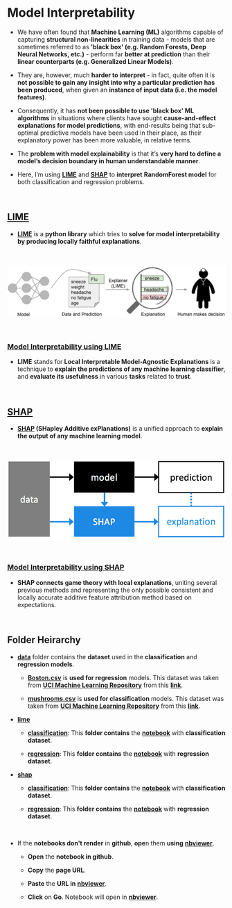 # Model Interpretability

- We have often found that **Machine Learning (ML)** algorithms capable of capturing **structural non-linearities** in training data - models that are sometimes referred to as **'black box' (e.g. Random Forests, Deep Neural Networks, etc.)** - perform far **better at prediction** than their **linear counterparts (e.g. Generalized Linear Models)**. 


- They are, however, much **harder to interpret** - in fact, quite often it is **not possible to gain any insight into why a particular prediction has been produced**, when given an **instance of input data (i.e. the model features)**. 


- Consequently, it has **not been possible to use 'black box' ML algorithms** in situations where clients have sought **cause-and-effect explanations for model predictions**, with end-results being that sub-optimal predictive models have been used in their place, as their explanatory power has been more valuable, in relative terms.


- The **problem with model explainability** is that it’s **very hard to define a model’s decision boundary in human understandable manner**. 


- Here, I’m using **[LIME](https://github.com/marcotcr/lime)** and **[SHAP](https://github.com/slundberg/shap)** to **interpret** **RandomForest model** for both classification and regression problems.

<br>

## [LIME](https://github.com/marcotcr/lime)


- **[LIME](https://github.com/marcotcr/lime)** is a **python library** which tries to **solve for model interpretability by producing locally faithful explanations**. 

<br><br> 
![](images/lime.jpg)

<br>

### [Model Interpretability using LIME](https://github.com/mohitr7/model-interpretability-for-machine-learning-models/tree/master/lime)

- **LIME** stands for **Local Interpretable Model-Agnostic Explanations** is a technique to **explain the predictions of any machine learning classifier**, and **evaluate its usefulness** in various **tasks** related to **trust**.

<br>

## [SHAP](https://github.com/slundberg/shap)


- **[SHAP](https://github.com/slundberg/shap) (SHapley Additive exPlanations)** is a unified approach to **explain the output of any machine learning model**.

<br><br> 
![](images/shap.png)

<br>

### [Model Interpretability using SHAP](https://github.com/mohitr7/model-interpretability-for-machine-learning-models/tree/master/shap)

- **SHAP connects game theory with local explanations**, uniting several previous methods and representing the only possible consistent and locally accurate additive feature attribution method based on expectations.

<br>

## Folder Heirarchy

- [**data**](https://github.com/mohitr7/model-interpretability-for-machine-learning-models/tree/master/data) folder contains the **dataset** used in the **classification** and **regression models**.

  - [**Boston.csv**](https://github.com/mohitr7/model-interpretability-for-machine-learning-models/blob/master/data/Boston.csv) is **used for regression** models. This dataset was taken from [**UCI Machine Learning Repository**](https://archive.ics.uci.edu/ml/index.php) from this [**link**](https://archive.ics.uci.edu/ml/datasets/Housing).
  
  - [**mushrooms.csv**](https://github.com/mohitr7/model-interpretability-for-machine-learning-models/blob/master/data/mushrooms.csv) is **used for classification** models. This dataset was taken from [**UCI Machine Learning Repository**](https://archive.ics.uci.edu/ml/index.php) from this [**link**](https://archive.ics.uci.edu/ml/datasets/Mushroom).
  
  
- [**lime**](https://github.com/mohitr7/model-interpretability-for-machine-learning-models/tree/master/lime)

  - [**classification**](https://github.com/mohitr7/model-interpretability-for-machine-learning-models/tree/master/lime/classification): This **folder contains** the [**notebook**](https://github.com/mohitr7/model-interpretability-for-machine-learning-models/blob/master/lime/classification/LIME%20on%20Random%20Forest%20(Classification).ipynb) with **classification dataset**.
  
  - [**regression**](https://github.com/mohitr7/model-interpretability-for-machine-learning-models/tree/master/lime/regression): This **folder contains** the [**notebook**](https://github.com/mohitr7/model-interpretability-for-machine-learning-models/blob/master/lime/regression/LIME%20on%20Random%20Forest%20(Regression).ipynb) with **regression dataset**.


- [**shap**](https://github.com/mohitr7/model-interpretability-for-machine-learning-models/tree/master/shap)

  - [**classification**](https://github.com/mohitr7/model-interpretability-for-machine-learning-models/tree/master/shap/classification): This **folder contains** the [**notebook**](https://github.com/mohitr7/model-interpretability-for-machine-learning-models/blob/master/shap/classification/SHAP%20on%20Random%20Forest%20(Classification).ipynb) with **classification dataset**.
  
  - [**regression**](https://github.com/mohitr7/model-interpretability-for-machine-learning-models/tree/master/shap/regression): This **folder contains** the [**notebook**](https://github.com/mohitr7/model-interpretability-for-machine-learning-models/blob/master/shap/regression/SHAP%20on%20Random%20Forest%20(Regression).ipynb) with **regression dataset**.
  
 <br>
 
 - If the **notebooks don't render** in **github**, **ope**n them **using** [**nbviewer**](https://nbviewer.jupyter.org/).
 
   - **Open** the **notebook in github**.
   
   - **Copy** the **page URL**.
   
   - **Paste** the **URL in** [**nbviewer**](https://nbviewer.jupyter.org/).
   
   - **Click** on **Go**. Notebook will open in [**nbviewer**](https://nbviewer.jupyter.org/).
